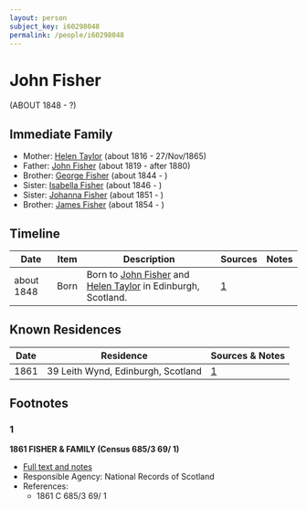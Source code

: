 ```yaml
---
layout: person
subject_key: i60298048
permalink: /people/i60298048
---
```


# John Fisher
(ABOUT 1848 - ?)

## Immediate Family

* Mother: [Helen Taylor](./@47549486@-helen-taylor-b1816-d1865-11-27.md) (about 1816 - 27/Nov/1865)
* Father: [John Fisher](./@81248806@-john-fisher-b1819-d1880.md) (about 1819 - after 1880)
* Brother: [George Fisher](./@35202352@-george-fisher-b1844-d.md) (about 1844 - )
* Sister: [Isabella Fisher](./@74012383@-isabella-fisher-b1846-d.md) (about 1846 - )
* Sister: [Johanna Fisher](./@76159436@-johanna-fisher-b1851-d.md) (about 1851 - )
* Brother: [James Fisher](./@22540348@-james-fisher-b1854-d.md) (about 1854 - )

## Timeline

Date | Item | Description | Sources | Notes
---|---|---|---|---
about 1848 | Born | Born to [John Fisher](./@81248806@-john-fisher-b1819-d1880.md) and [Helen Taylor](./@47549486@-helen-taylor-b1816-d1865-11-27.md) in Edinburgh, Scotland. | [1](#1) | 

## Known Residences

Date | Residence | Sources & Notes
---|---|---
1861 | 39 Leith Wynd, Edinburgh, Scotland | [1](#1)

## Footnotes

### 1

**1861 FISHER & FAMILY (Census 685/3 69/ 1)**

* [Full text and notes](../sources/@81393510@-1861-fisher-&-family-census-685-3-69-1-.md)
* Responsible Agency: National Records of Scotland
* References: 
  * 1861 C 685/3 69/ 1

